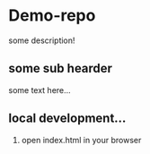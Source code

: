 # Demo-repo 

some description!

## some sub hearder

some text here...

## local development...

1. open index.html in your browser
